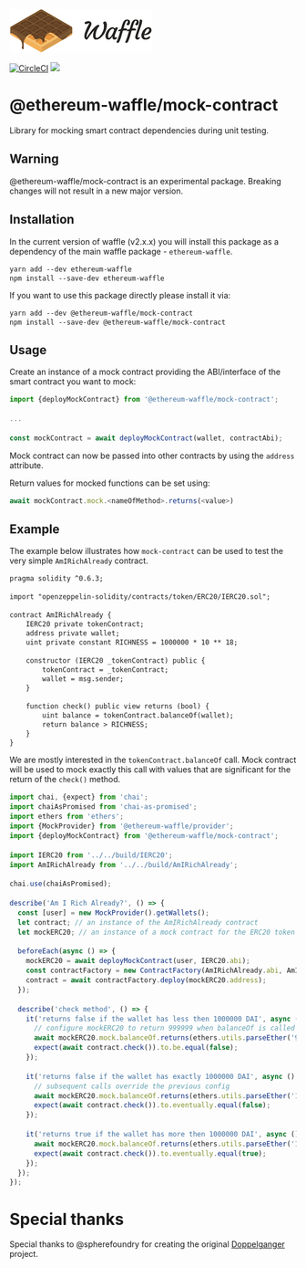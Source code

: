 ![Ethereum Waffle](https://raw.githubusercontent.com/EthWorks/Waffle/master/docs/source/logo.png)

[![CircleCI](https://circleci.com/gh/EthWorks/Waffle.svg?style=svg)](https://circleci.com/gh/EthWorks/Waffle)
[![](https://img.shields.io/npm/v/@ethereum-waffle/mock-contract.svg)](https://www.npmjs.com/package/@ethereum-waffle/mock-contract)

# @ethereum-waffle/mock-contract

Library for mocking smart contract dependencies during unit testing.

## Warning
@ethereum-waffle/mock-contract is an experimental package. Breaking changes will not result in a new major version.

## Installation
In the current version of waffle (v2.x.x) you will install this package as a dependency of the main waffle package - `ethereum-waffle`.

```
yarn add --dev ethereum-waffle
npm install --save-dev ethereum-waffle
```

If you want to use this package directly please install it via:
```
yarn add --dev @ethereum-waffle/mock-contract
npm install --save-dev @ethereum-waffle/mock-contract
```

## Usage

Create an instance of a mock contract providing the ABI/interface of the smart contract you want to mock:

```js
import {deployMockContract} from '@ethereum-waffle/mock-contract';

...

const mockContract = await deployMockContract(wallet, contractAbi);
```

Mock contract can now be passed into other contracts by using the `address` attribute.

Return values for mocked functions can be set using:

```js
await mockContract.mock.<nameOfMethod>.returns(<value>)
```

## Example

The example below illustrates how `mock-contract` can be used to test the very simple `AmIRichAlready` contract.

```Solidity
pragma solidity ^0.6.3;

import "openzeppelin-solidity/contracts/token/ERC20/IERC20.sol";

contract AmIRichAlready {
    IERC20 private tokenContract;
    address private wallet;
    uint private constant RICHNESS = 1000000 * 10 ** 18;

    constructor (IERC20 _tokenContract) public {
        tokenContract = _tokenContract;
        wallet = msg.sender;
    }

    function check() public view returns (bool) {
        uint balance = tokenContract.balanceOf(wallet);
        return balance > RICHNESS;
    }
}
```

We are mostly interested in the `tokenContract.balanceOf` call. Mock contract will be used to mock exactly this call with values that are significant for the return of the `check()` method.

```js
import chai, {expect} from 'chai';
import chaiAsPromised from 'chai-as-promised';
import ethers from 'ethers';
import {MockProvider} from '@ethereum-waffle/provider';
import {deployMockContract} from '@ethereum-waffle/mock-contract';

import IERC20 from '../../build/IERC20';
import AmIRichAlready from '../../build/AmIRichAlready';

chai.use(chaiAsPromised);

describe('Am I Rich Already?', () => {
  const [user] = new MockProvider().getWallets();
  let contract; // an instance of the AmIRichAlready contract
  let mockERC20; // an instance of a mock contract for the ERC20 token we want to observe

  beforeEach(async () => {
    mockERC20 = await deployMockContract(user, IERC20.abi);
    const contractFactory = new ContractFactory(AmIRichAlready.abi, AmIRichAlready.bytecode, sender)
    contract = await contractFactory.deploy(mockERC20.address);
  });

  describe('check method', () => {
    it('returns false if the wallet has less then 1000000 DAI', async () => {
      // configure mockERC20 to return 999999 when balanceOf is called
      await mockERC20.mock.balanceOf.returns(ethers.utils.parseEther('999999'));
      expect(await contract.check()).to.be.equal(false);
    });

    it('returns false if the wallet has exactly 1000000 DAI', async () => {
      // subsequent calls override the previous config
      await mockERC20.mock.balanceOf.returns(ethers.utils.parseEther('1000000'));
      expect(await contract.check()).to.eventually.equal(false);
    });

    it('returns true if the wallet has more then 1000000 DAI', async () => {
      await mockERC20.mock.balanceOf.returns(ethers.utils.parseEther('1000001'));
      expect(await contract.check()).to.eventually.equal(true);
    });
  });
});
```

# Special thanks

Special thanks to @spherefoundry for creating the original [Doppelganger](https://github.com/EthWorks/Doppelganger) project. 
